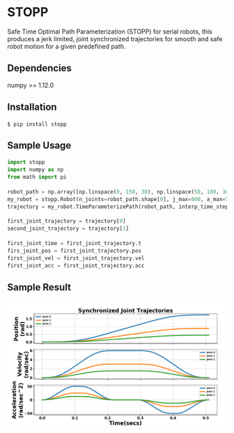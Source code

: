 # STOPP

Safe Time Optimal Path Parameterization (STOPP) for serial robots, this produces
a jerk limited, joint synchronized trajectories for smooth and safe robot motion for a given predefined path.

## Dependencies

numpy >= 1.12.0

## Installation
```
$ pip install stopp
```

## Sample Usage
```Python
import stopp
import numpy as np
from math import pi

robot_path = np.array([np.linspace(0, 150, 30), np.linspace(50, 100, 30)])*(pi/180) # Convert to rad
my_robot = stopp.Robot(n_joints=robot_path.shape[0], j_max=800, a_max=50, v_max=6)
trajectory = my_robot.TimeParameterizePath(robot_path, interp_time_step=0.004)

first_joint_trajectory = trajectory[0]
second_joint_trajectory = trajectory[1]

first_joint_time = first_joint_trajectory.t
firs_joint_pos = first_joint_trajectory.pos
first_joint_vel = first_joint_trajectory.vel
first_joint_acc = first_joint_trajectory.acc
```

## Sample Result

![](images/sample.png)
